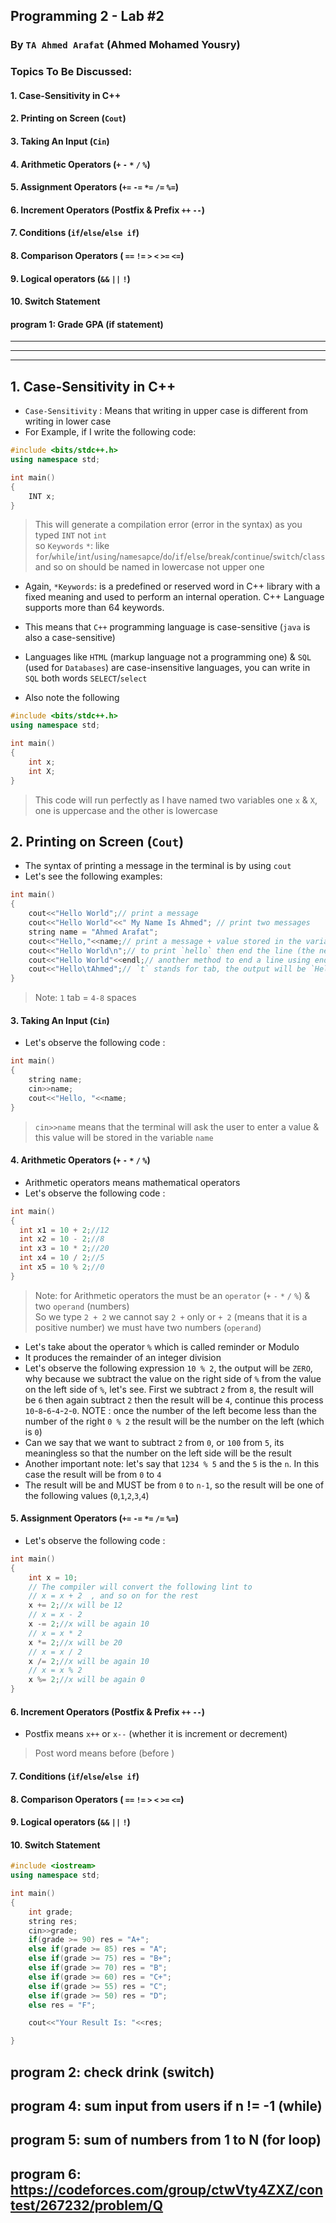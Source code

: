 ## Programming 2 - Lab #2
### By `TA Ahmed Arafat` (Ahmed Mohamed Yousry)

### Topics To Be Discussed:

#### 1. Case-Sensitivity in C++
#### 2. Printing on Screen (`Cout`)
#### 3. Taking An Input  (`Cin`)
#### 4. Arithmetic Operators (`+` `-` `*` `/` `%`)
#### 5. Assignment Operators (`+=` `-=` `*=` `/=` `%=`)
#### 6. Increment Operators (Postfix & Prefix `++` `--`)
#### 7. Conditions (`if`/`else`/`else if`)
#### 8. Comparison Operators ( `==` `!=` `>` `<` `>=` `<=`)
#### 9. Logical operators (`&&` `||` `!`)
#### 10. Switch Statement
#### program 1: Grade GPA (if statement)

<hr>
<hr>
<hr>






## 1. Case-Sensitivity in C++
- `Case-Sensitivity` : Means that writing in upper case is different from writing in lower case
- For Example, if I write the following code:
````cpp
#include <bits/stdc++.h>
using namespace std;

int main()
{
    INT x;
}
````
> This will generate a compilation error (error in the syntax) as you typed `INT` not `int` <br>
> so `Keywords` `*`: like `for`/`while`/`int`/`using`/`namesapce`/`do`/`if`/`else`/`break`/`continue`/`switch`/`class` and so on should be named in lowercase not upper one

- Again, `*Keywords`: is a predefined or reserved word in C++ library with a fixed meaning and used to perform an internal operation. C++ Language supports more than 64 keywords.

- This means that `C++` programming language is case-sensitive (`java` is also a case-sensitive)
- Languages like `HTML` (markup language not a programming one) & `SQL` (used for `Databases`) are case-insensitive languages, you can write in `SQL` both words `SELECT`/`select`
- Also note the following
````cpp
#include <bits/stdc++.h>
using namespace std;

int main()
{
    int x;
    int X;
}
````
> This code will run perfectly as I have named two variables one `x` & `X`, one is uppercase and the other is lowercase 


## 2. Printing on Screen (`Cout`)
- The syntax of printing a message in the terminal is by using `cout`
- Let's see the following examples:
``````cpp
int main()
{
    cout<<"Hello World";// print a message
    cout<<"Hello World"<<" My Name Is Ahmed"; // print two messages
    string name = "Ahmed Arafat";
    cout<<"Hello,"<<name;// print a message + value stored in the variable `name`
    cout<<"Hello World\n";// to print `hello` then end the line (the next text will be printed on the next line)
    cout<<"Hello World"<<endl;// another method to end a line using endl
    cout<<"Hello\tAhmed";// `t` stands for tab, the output will be `Hello    Ahmed`
}
``````
> Note: `1` tab = `4-8` spaces

#### 3. Taking An Input  (`Cin`)
- Let's observe the following code :
````cpp
int main()
{
    string name;
    cin>>name;
    cout<<"Hello, "<<name;
}
````
> `cin>>name` means that the terminal will ask the user to enter a value & this value will be stored in the variable `name`

#### 4. Arithmetic Operators (`+` `-` `*` `/` `%`)
- Arithmetic operators means mathematical operators
- Let's observe the following code :
````cpp
int main()
{
  int x1 = 10 + 2;//12
  int x2 = 10 - 2;//8
  int x3 = 10 * 2;//20
  int x4 = 10 / 2;//5
  int x5 = 10 % 2;//0
}
````
> Note: for Arithmetic operators the must be an `operator` (`+` `-` `*` `/` `%`) & two `operand` (numbers) <br>
> So we type `2 + 2` we cannot say `2 +` only or `+ 2` (means that it is a positive number) we must have two numbers (`operand`)
- Let's take about the operator `%` which is called reminder or Modulo
- It produces the remainder of an integer division
- Let's observe the following expression `10 % 2`, the  output will be `ZERO`, why because we subtract the value on the right side of `%` from the 
value on the left side of `%`, let's see. First we subtract `2` from `8`, the result will be `6` then again
subtract `2` then the result will be `4`, continue this process `10`-`8`-`6`-`4`-`2`-`0`. NOTE : once the number of the left become less than the number of the right `0 % 2` the result will be the number on the left (which is `0`)
- Can we say that we want to subtract `2` from `0`, or `100` from `5`, its meaningless so that the number on the left side will be the result
- Another important note: let's say that `1234 % 5` and the `5` is the `n`. In this case the result will be from `0` to `4`
- The result will be and MUST be from `0` to `n-1`, so the result will be one of the following values (`0`,`1`,`2`,`3`,`4`)

#### 5. Assignment Operators (`+=` `-=` `*=` `/=` `%=`)
- Let's observe the following code :
````cpp
int main()
{
    int x = 10;
    // The compiler will convert the following lint to
    // x = x + 2  , and so on for the rest
    x += 2;//x will be 12
    // x = x - 2 
    x -= 2;//x will be again 10
    // x = x * 2 
    x *= 2;//x will be 20
    // x = x / 2 
    x /= 2;//x will be again 10
    // x = x % 2 
    x %= 2;//x will be again 0
}
````
#### 6. Increment Operators (Postfix & Prefix `++` `--`)
- Postfix means `x++` or `x--` (whether it is increment or decrement)
> Post word means before (before )

#### 7. Conditions (`if`/`else`/`else if`)
#### 8. Comparison Operators ( `==` `!=` `>` `<` `>=` `<=`)
#### 9. Logical operators (`&&` `||` `!`)
#### 10. Switch Statement

````cpp
#include <iostream>
using namespace std;

int main()
{
    int grade;
    string res;
    cin>>grade;
    if(grade >= 90) res = "A+";
    else if(grade >= 85) res = "A";
    else if(grade >= 75) res = "B+";
    else if(grade >= 70) res = "B";
    else if(grade >= 60) res = "C+";
    else if(grade >= 55) res = "C";
    else if(grade >= 50) res = "D";
    else res = "F";

    cout<<"Your Result Is: "<<res;

}
````

## program 2: check drink (switch)
## program 4: sum input from users if n != -1 (while)
## program 5: sum of numbers from 1 to N (for loop)
## program 6: https://codeforces.com/group/ctwVty4ZXZ/contest/267232/problem/Q